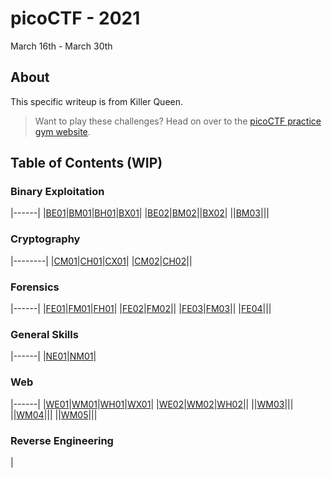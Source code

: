 # picoCTF - 2021
March 16th - March 30th

## About
This specific writeup is from Killer Queen.

> Want to play these challenges? Head on over to the [picoCTF practice gym website](https://play.picoctf.org/practice).

## Table of Contents (WIP)

### Binary Exploitation
|------|
|[BE01](./Binary/BE01.md)|[BM01](./Binary/BM01.md)|[BH01](./Binary/BH01.md)|[BX01](./Binary/BX01.md)|
|[BE02](./Binary/BE02.md)|[BM02](./Binary/BM02.md)||[BX02](./Binary/BX02.md)|
||[BM03](./Binary/BM03.md)|||

### Cryptography
|--------|
|[CM01](./Crypto/CM01.md)|[CH01](./Crypto/CH01.md)|[CX01](./Crypto/CX01.md)|
|[CM02](./Crypto/CM02.md)|[CH02](./Crypto/CH02.md)||

### Forensics
|------|
|[FE01](./Forensics/FE01.md)|[FM01](./Forensics/FM01.md)|[FH01](./Forensics/FH01.md)|
|[FE02](./Forensics/FE02.md)|[FM02](./Forensics/FM02.md)||
|[FE03](./Forensics/FE03.md)|[FM03](./Forensics/FM03.md)||
|[FE04](./Forensics/FE04.md)|||

### General Skills
|------|
|[NE01](./Networking/NE01.md)|[NM01](./Networking/NM01.md)|

### Web
|------|
|[WE01](./Web/WE01.md)|[WM01](./Web/WM01.md)|[WH01](./Web/WH01.md)|[WX01](./Web/WX01.md)|
|[WE02](./Web/WE02.md)|[WM02](./Web/WM02.md)|[WH02](./Web/WH02.md)||
||[WM03](./Web/WM03.md)|||
||[WM04](./Web/WM04.md)|||
||[WM05](./Web/WM05.md)|||

### Reverse Engineering
|


